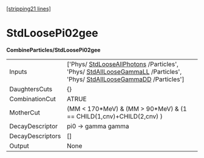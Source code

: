 [[stripping21 lines]](./stripping21-index)

# StdLoosePi02gee

**CombineParticles/StdLoosePi02gee**

|                  |                                                                                                                                                                                                                                     |
|------------------|-------------------------------------------------------------------------------------------------------------------------------------------------------------------------------------------------------------------------------------|
| Inputs           | ['Phys/ [StdLooseAllPhotons](./stripping21-stdlooseallphotons) /Particles', 'Phys/ [StdAllLooseGammaLL](./stripping21-stdallloosegammall) /Particles', 'Phys/ [StdAllLooseGammaDD](./stripping21-stdallloosegammadd) /Particles'] |
| DaughtersCuts    | {}                                                                                                                                                                                                                                  |
| CombinationCut   | ATRUE                                                                                                                                                                                                                               |
| MotherCut        | (MM \< 170\*MeV) & (MM \> 90\*MeV) & (1 == CHILD(1,cnv)+CHILD(2,cnv) )                                                                                                                                                              |
| DecayDescriptor  | pi0 -\> gamma gamma                                                                                                                                                                                                                 |
| DecayDescriptors | []                                                                                                                                                                                                                                |
| Output           | None                                                                                                                                                                                                                                |
